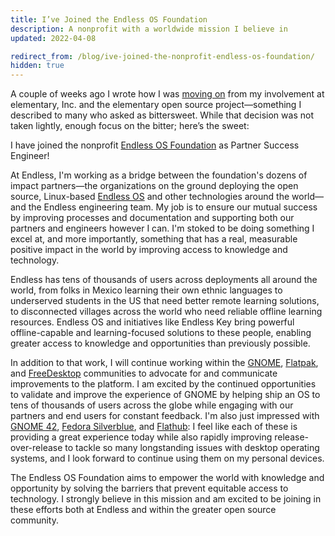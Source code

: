```yaml
---
title: I’ve Joined the Endless OS Foundation
description: A nonprofit with a worldwide mission I believe in
updated: 2022-04-08

redirect_from: /blog/ive-joined-the-nonprofit-endless-os-foundation/
hidden: true
---
```


A couple of weeks ago I wrote how I was [moving on](/blog/farewell-elementary) from my involvement at elementary, Inc. and the elementary open source project—something I described to many who asked as bittersweet. While that decision was not taken lightly, enough focus on the bitter; here’s the sweet:

I have joined the nonprofit [Endless OS Foundation](https://www.endlessos.org/) as Partner Success Engineer!

At Endless, I'm working as a bridge between the foundation's dozens of impact partners—the organizations on the ground deploying the open source, Linux-based [Endless OS](https://www.endlessos.org/os) and other technologies around the world—and the Endless engineering team. My job is to ensure our mutual success by improving processes and documentation and supporting both our partners and engineers however I can. I'm stoked to be doing something I excel at, and more importantly, something that has a real, measurable positive impact in the world by improving access to knowledge and technology.

Endless has tens of thousands of users across deployments all around the world, from folks in Mexico learning their own ethnic languages to underserved students in the US that need better remote learning solutions, to disconnected villages across the world who need reliable offline learning resources. Endless OS and initiatives like Endless Key bring powerful offline-capable and learning-focused solutions to these people, enabling greater access to knowledge and opportunities than previously possible.

In addition to that work, I will continue working within the [GNOME](https://gnome.org), [Flatpak](https://flatpak.org), and [FreeDesktop](https://freedesktop.org) communities to advocate for and communicate improvements to the platform. I am excited by the continued opportunities to validate and improve the experience of GNOME by helping ship an OS to tens of thousands of users across the globe while engaging with our partners and end users for constant feedback. I'm also just impressed with [GNOME 42](https://release.gnome.org/42/), [Fedora Silverblue](https://getfedora.org/), and [Flathub](https://flathub.org): I feel like each of these is providing a great experience today while also rapidly improving release-over-release to tackle so many longstanding issues with desktop operating systems, and I look forward to continue using them on my personal devices.

The Endless OS Foundation aims to empower the world with knowledge and opportunity by solving the barriers that prevent equitable access to technology. I strongly believe in this mission and am excited to be joining in these efforts both at Endless and within the greater open source community.

